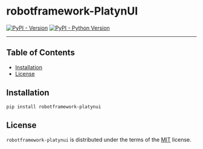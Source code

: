 # robotframework-PlatynUI

[![PyPI - Version](https://img.shields.io/pypi/v/robotframework-platynui.svg)](https://pypi.org/project/robotframework-platynui)
[![PyPI - Python Version](https://img.shields.io/pypi/pyversions/robotframework-platynui.svg)](https://pypi.org/project/robotframework-platynui)

-----

## Table of Contents

- [Installation](#installation)
- [License](#license)

## Installation

```console
pip install robotframework-platynui
```

## License

`robotframework-platynui` is distributed under the terms of the [MIT](https://spdx.org/licenses/MIT.html) license.
